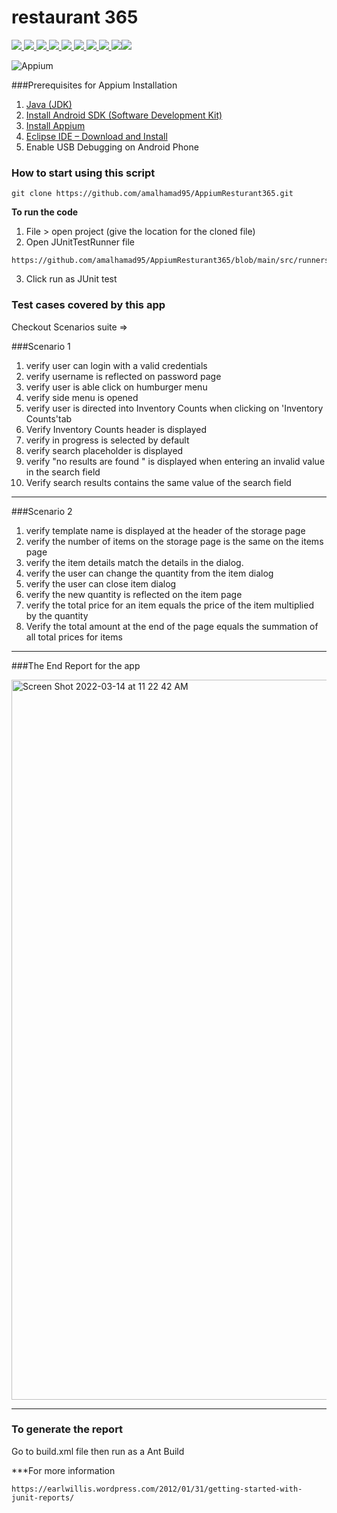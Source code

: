 # restaurant 365
<a href="https://github.com/amalhamad95/AppiumResturant365/blob/main/src/runners/JUnitTestRunner.java" alt="Contributors">
  <img src="https://img.shields.io/badge/-Contributors-blueviolet">
  <img src="https://img.shields.io/badge/-Amal-blue">
  <img src="https://img.shields.io/badge/-Tasneem-brightgreen">
  <img src="https://img.shields.io/badge/-Norhan-yellow">
  <img src="https://img.shields.io/badge/-Yasmeen-orange">
  <img src="https://img.shields.io/badge/-Mohammed-green">
  <img src="https://img.shields.io/badge/-appium-gray">
  <img src="https://img.shields.io/badge/-junit-red">
</a>

 <a href="https://github.com/amalhamad95/AppiumResturant365/blob/main/src/runners/JUnitTestRunner.java">
  <img src="https://img.shields.io/badge/-appium-gray"><img src="https://img.shields.io/badge/-junit-red">
</a>
 




![Appium](https://user-images.githubusercontent.com/94033644/158073029-e1964543-646d-46fc-a030-b53ebd7abc03.png)

###Prerequisites for Appium Installation
1.  [Java (JDK)](https://www.guru99.com/install-java.html)
2.  [Install Android SDK (Software Development Kit)](https://developer.android.com/about/versions/12/setup-sdk)
3.  [Install Appium](https://appium.io/docs/en/about-appium/getting-started/?lang=en)
4.  [Eclipse IDE – Download and Install](https://www.eclipse.org/downloads/)
5.  Enable USB Debugging on Android Phone



### How to start using this script
```
git clone https://github.com/amalhamad95/AppiumResturant365.git
```

**To run the code**
1. File > open project (give the location for the cloned file)
2. Open JUnitTestRunner file
```
https://github.com/amalhamad95/AppiumResturant365/blob/main/src/runners/JUnitTestRunner.java
```
3. Click run as JUnit test


### Test cases covered by this app
Checkout Scenarios suite => 

###Scenario 1
1. verify user can login with a valid credentials 
2. verify username is reflected on password page
3. verify user is able click on humburger menu
4. verify side menu is opened 
5. verify user is directed into Inventory Counts when clicking on 'Inventory Counts'tab
6. Verify Inventory Counts header is displayed
7. verify in progress is selected by default 
8. verify search placeholder is displayed 
9. verify "no results are found " is displayed when entering an invalid value in the search field 
10. Verify search results contains the same value of  the search field

***********************************************

###Scenario 2
1. verify template name is displayed at the header of the storage page 
2. verify the number of items on the storage page is the same on the items page 
3. verify the item details match the details in the dialog.
4. verify the user can change the quantity from the item dialog
5. verify the user can close item dialog 
6. verify the new quantity is reflected on the item page 
7. verify the total price for an item equals the price of the item multiplied by the  quantity 
8. Verify the total amount at the end of the page equals the summation of all total prices for items 

***********************************************

###The End Report for the app

<img width="1152" alt="Screen Shot 2022-03-14 at 11 22 42 AM" src="https://user-images.githubusercontent.com/94033644/158148093-c847f986-8323-4ebc-bd63-e6d0be98938a.png">

***********************************************

### To generate the report
Go to build.xml file then run as a Ant Build

***For more information 
```
https://earlwillis.wordpress.com/2012/01/31/getting-started-with-junit-reports/
```



